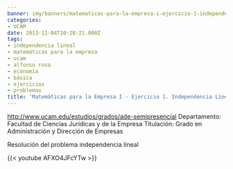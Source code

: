 ```yaml
---
banner: img/banners/matematicas-para-la-empresa-i-ejercicio-1-independencia-lineal-alfonso-rosa.jpg
categories:
- UCAM
date: 2013-11-04T10:28:21.000Z
tags:
- independencia lineal
- matemáticas para la empresa
- ucam
- alfonso rosa
- economía
- básica
- ejercicios
- problemas
title: 'Matemáticas para la Empresa I - Ejercicio 1. Independencia Lineal - Alfonso Rosa'
---
```


http://www.ucam.edu/estudios/grados/ade-semipresencial
Departamento: Facultad de Ciencias Jurídicas y de la Empresa 
Titulación: Grado en Administración y Dirección de Empresas

Resolución del problema independencia lineal

{{< youtube AFXO4JFcYTw >}}
